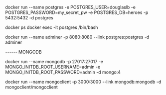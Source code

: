 docker run 
    --name postgres 
    -e POSTGRES_USER=douglaslb
    -e POSTGRES_PASSWORD=my_secret_pw
    -e POSTGRES_DB=heroes 
    -p 5432:5432 
    -d 
    postgres

docker ps
docker exec -it postgres /bin/bash

docker run 
    --name adminer 
    -p 8080:8080 
    --link postgres:postgres 
    -d 
    adminer

------ MONGODB

docker run
    --name mongodb
    -p 27017:27017
    -e MONGO_INITDB_ROOT_USERNAME=admin
    -e MONGO_INITDB_ROOT_PASSWORD=admin
    -d
    mongo:4

docker run
    --name mongoclient
    -p 3000:3000
    --link mongodb:mongodb
    -d
    mongoclient/mongoclient


